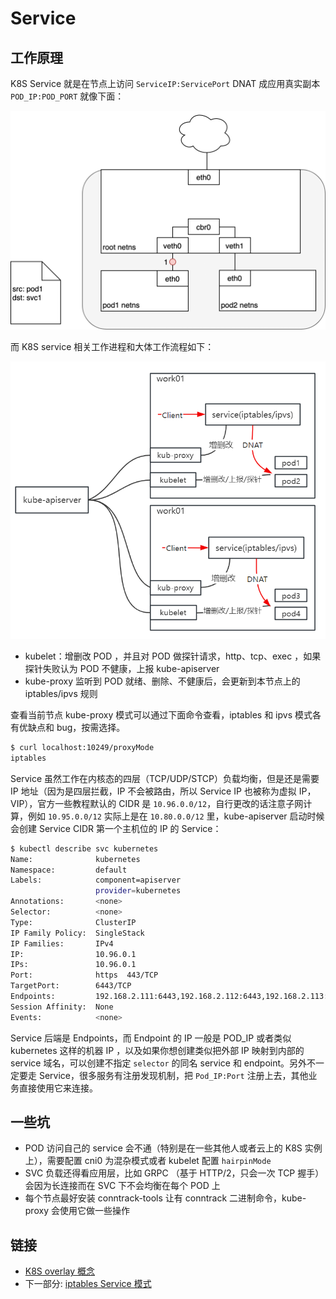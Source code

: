 # Service 

## 工作原理

K8S Service 就是在节点上访问 `ServiceIP:ServicePort` DNAT 成应用真实副本 `POD_IP:POD_PORT` 就像下面：

![pod-to-service](../images/pod-to-service.gif)

而 K8S service 相关工作进程和大体工作流程如下：

![K8s-service-process.png](../images/K8s-service-process.png)

- kubelet：增删改 POD ，并且对 POD 做探针请求，http、tcp、exec ，如果探针失败认为 POD 不健康，上报 kube-apiserver
- kube-proxy 监听到 POD 就绪、删除、不健康后，会更新到本节点上的 iptables/ipvs 规则

查看当前节点 kube-proxy 模式可以通过下面命令查看，iptables 和 ipvs 模式各有优缺点和 bug，按需选择。

```bash
$ curl localhost:10249/proxyMode
iptables
```

Service 虽然工作在内核态的四层（TCP/UDP/STCP）负载均衡，但是还是需要 IP 地址（因为是四层拦截，IP 不会被路由，所以 Service IP 也被称为虚拟 IP，VIP），官方一些教程默认的 CIDR 是 `10.96.0.0/12`，自行更改的话注意子网计算，例如 `10.95.0.0/12` 实际上是在 `10.80.0.0/12` 里，kube-apiserver 启动时候会创建 Service CIDR 第一个主机位的 IP 的 Service：

```bash
$ kubectl describe svc kubernetes
Name:              kubernetes
Namespace:         default
Labels:            component=apiserver
                   provider=kubernetes
Annotations:       <none>
Selector:          <none>
Type:              ClusterIP
IP Family Policy:  SingleStack
IP Families:       IPv4
IP:                10.96.0.1
IPs:               10.96.0.1
Port:              https  443/TCP
TargetPort:        6443/TCP
Endpoints:         192.168.2.111:6443,192.168.2.112:6443,192.168.2.113:6443
Session Affinity:  None
Events:            <none>
```

Service 后端是 Endpoints，而 Endpoint 的 IP 一般是 POD_IP 或者类似 kubernetes 这样的机器 IP ，以及如果你想创建类似把外部 IP 映射到内部的 service 域名，可以创建不指定 `selector` 的同名 service 和 endpoint。另外不一定要走 Service，很多服务有注册发现机制，把 `Pod_IP:Port` 注册上去，其他业务直接使用它来连接。

## 一些坑

- POD 访问自己的 service 会不通（特别是在一些其他人或者云上的 K8S 实例上），需要配置 cni0 为混杂模式或者 kubelet 配置 `hairpinMode`
- SVC 负载还得看应用层，比如 GRPC （基于 HTTP/2，只会一次 TCP 握手）会因为长连接而在 SVC 下不会均衡在每个 POD 上
- 每个节点最好安装 conntrack-tools 让有 conntrack 二进制命令，kube-proxy 会使用它做一些操作

## 链接

- [K8S overlay 概念](04.01.md)
- 下一部分: [iptables Service 模式](04.02.01.md)
